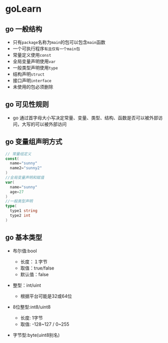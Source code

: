 # goLearn

## go 一般结构

 * 只有`package`名称为`main`的包可以包含`main`函数
 * 一个可执行程序`有且仅有一个main包`
 * 常量定义使用`const`
 * 全局变量声明使用`var`
 * 一般类型声明使用`type` 
 * 结构声明`struct`
 * 接口声明`interface`
 * 未使用的包必须删除

 ## go 可见性规则

 * go 通过首字母大小写决定常量、变量、类型、结构、函数是否可以被外部访问，大写的可以被外部访问

 ## go 变量组声明方式

  ```go
// 常量组定义
const(
    name="sunny"
    name2="sunny2"
)
//全局变量声明和赋值
var(
    name="sunny"
    age=27
)
//一般类型声明
type(
    type1 string
    type2 int
)
  ```

## go 基本类型

* 布尔值:bool

  - 长度：１字节
  - 取值：true/false
  - 默认值：false
* 整型：int/uint

  - 根据平台可能是32或64位

* 8位整型:int8/uint8
  - 长度: 1字节
  - 取值: -128~127 / 0~255
* 字节型:byte(uint8别名)
